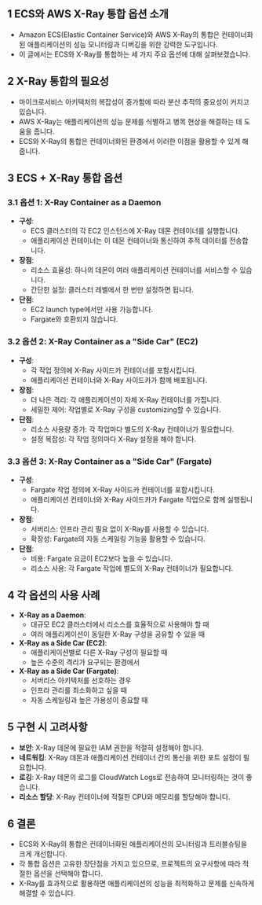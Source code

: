 ## 1 ECS와 AWS X-Ray 통합 옵션 소개

- Amazon ECS(Elastic Container Service)와 AWS X-Ray의 통합은 컨테이너화된 애플리케이션의 성능 모니터링과 디버깅을 위한 강력한 도구입니다.
- 이 글에서는 ECS와 X-Ray를 통합하는 세 가지 주요 옵션에 대해 살펴보겠습니다.



## 2 X-Ray 통합의 필요성

- 마이크로서비스 아키텍처의 복잡성이 증가함에 따라 분산 추적의 중요성이 커지고 있습니다.
- AWS X-Ray는 애플리케이션의 성능 문제를 식별하고 병목 현상을 해결하는 데 도움을 줍니다.
- ECS와 X-Ray의 통합은 컨테이너화된 환경에서 이러한 이점을 활용할 수 있게 해줍니다.



## 3 ECS + X-Ray 통합 옵션

### 3.1 옵션 1: X-Ray Container as a Daemon

- **구성**: 
	- ECS 클러스터의 각 EC2 인스턴스에 X-Ray 데몬 컨테이너를 실행합니다.
	- 애플리케이션 컨테이너는 이 데몬 컨테이너와 통신하여 추적 데이터를 전송합니다.
- **장점**:
	- 리소스 효율성: 하나의 데몬이 여러 애플리케이션 컨테이너를 서비스할 수 있습니다.
	- 간단한 설정: 클러스터 레벨에서 한 번만 설정하면 됩니다.
- **단점**:
	- EC2 launch type에서만 사용 가능합니다.
	- Fargate와 호환되지 않습니다.



### 3.2 옵션 2: X-Ray Container as a "Side Car" (EC2)

- **구성**:
	- 각 작업 정의에 X-Ray 사이드카 컨테이너를 포함시킵니다.
	- 애플리케이션 컨테이너와 X-Ray 사이드카가 함께 배포됩니다.
- **장점**:
	- 더 나은 격리: 각 애플리케이션이 자체 X-Ray 컨테이너를 가집니다.
	- 세밀한 제어: 작업별로 X-Ray 구성을 customizing할 수 있습니다.
- **단점**:
	- 리소스 사용량 증가: 각 작업마다 별도의 X-Ray 컨테이너가 필요합니다.
	- 설정 복잡성: 각 작업 정의마다 X-Ray 설정을 해야 합니다.



### 3.3 옵션 3: X-Ray Container as a "Side Car" (Fargate)

- **구성**:
	- Fargate 작업 정의에 X-Ray 사이드카 컨테이너를 포함시킵니다.
	- 애플리케이션 컨테이너와 X-Ray 사이드카가 Fargate 작업으로 함께 실행됩니다.
- **장점**:
	- 서버리스: 인프라 관리 필요 없이 X-Ray를 사용할 수 있습니다.
	- 확장성: Fargate의 자동 스케일링 기능을 활용할 수 있습니다.
- **단점**:
	- 비용: Fargate 요금이 EC2보다 높을 수 있습니다.
	- 리소스 사용: 각 Fargate 작업에 별도의 X-Ray 컨테이너가 필요합니다.



## 4 각 옵션의 사용 사례

- **X-Ray as a Daemon**: 
	- 대규모 EC2 클러스터에서 리소스를 효율적으로 사용해야 할 때
	- 여러 애플리케이션이 동일한 X-Ray 구성을 공유할 수 있을 때
- **X-Ray as a Side Car (EC2)**:
	- 애플리케이션별로 다른 X-Ray 구성이 필요할 때
	- 높은 수준의 격리가 요구되는 환경에서
- **X-Ray as a Side Car (Fargate)**:
	- 서버리스 아키텍처를 선호하는 경우
	- 인프라 관리를 최소화하고 싶을 때
	- 자동 스케일링과 높은 가용성이 중요할 때



## 5 구현 시 고려사항

- **보안**: X-Ray 데몬에 필요한 IAM 권한을 적절히 설정해야 합니다.
- **네트워킹**: X-Ray 데몬과 애플리케이션 컨테이너 간의 통신을 위한 포트 설정이 필요합니다.
- **로깅**: X-Ray 데몬의 로그를 CloudWatch Logs로 전송하여 모니터링하는 것이 좋습니다.
- **리소스 할당**: X-Ray 컨테이너에 적절한 CPU와 메모리를 할당해야 합니다.



## 6 결론

- ECS와 X-Ray의 통합은 컨테이너화된 애플리케이션의 모니터링과 트러블슈팅을 크게 개선합니다.
- 각 통합 옵션은 고유한 장단점을 가지고 있으므로, 프로젝트의 요구사항에 따라 적절한 옵션을 선택해야 합니다.
- X-Ray를 효과적으로 활용하면 애플리케이션의 성능을 최적화하고 문제를 신속하게 해결할 수 있습니다.